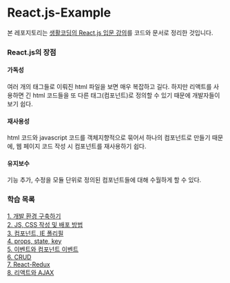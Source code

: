 # React.js-Example

본 레포지토리는 [생활코딩의 React.js 입문 강의](https://opentutorials.org/module/4058)를 코드와 문서로 정리한 것입니다.

### React.js의 장점

#### 가독성
여러 개의 태그들로 이뤄진 html 파일을 보면 매우 복잡하고 길다.
하지만 리액트를 사용하면 긴 html 코드들을 또 다른 태그(컴포넌트)로 정의할 수 있기 때문에 개발자들이 보기 쉽다. 

#### 재사용성
html 코드와 javascript 코드를 객체지향적으로 묶어서 하나의 컴포넌트로 만들기 때문에, 웹 페이지 코드 작성 시 컴포넌트를 재사용하기 쉽다.

#### 유지보수
기능 추가, 수정을 모듈 단위로 정의된 컴포넌트들에 대해 수월하게 할 수 있다.

### 학습 목록
[1. 개발 환경 구축하기](./a.develop%20environment/)<br>
[2. JS, CSS 작성 및 배포 방법](./b.%20JS,%20CSS,%20deploy/)<br>
[3. 컴포넌트, IE 폴리필](./c.%20component%20and%20polyfill/)<br>
[4. props, state, key](./d.%20props%2C%20state%2C%20key/)<br>
[5. 이벤트와 컴포넌트 이벤트](./e.%20event/)<br>
[6. CRUD](./f.%20CRUD/)<br>
[7. React-Redux](./g.react_redux/)<br>
[8. 리액트와 AJAX](./h.react_ajax/)<br>